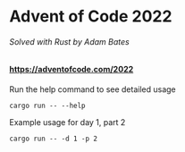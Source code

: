 # Advent of Code 2022
###### Solved with Rust by Adam Bates

#### https://adventofcode.com/2022

Run the help command to see detailed usage
```
cargo run -- --help
```

Example usage for day 1, part 2
```
cargo run -- -d 1 -p 2
```

